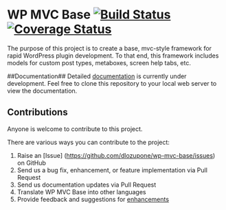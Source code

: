WP MVC Base [![Build Status](https://travis-ci.org/dlozupone/wp-mvc-base.png?branch=master)](https://travis-ci.org/dlozupone/wp-mvc-base) [![Coverage Status](https://coveralls.io/repos/dlozupone/wp-mvc-base/badge.png?branch=master)](https://coveralls.io/r/dlozupone/wp-mvc-base?branch=master)
===========

The purpose of this project is to create a base, mvc-style framework for rapid WordPress plugin development. To that end, this framework includes models for custom post types, metaboxes, screen help tabs, etc.

##Documentation##
Detailed [documentation](https://github.com/dlozupone/wp-mvc-base-docs) is currently under development. Feel free to clone this repository to your local web server to view the documentation.

## Contributions ##
Anyone is welcome to contribute to this project.

There are various ways you can contribute to the project:

1. Raise an [Issue] (https://github.com/dlozupone/wp-mvc-base/issues) on GitHub
2. Send us a bug fix, enhancement, or feature implementation via Pull Request
3. Send us documentation updates via Pull Request
3. Translate WP MVC Base into other languages
4. Provide feedback and suggestions for [enhancements](https://github.com/dlozupone/wp-mvc-base/issues?direction=desc&labels=Enhancement&page=1&sort=created&state=open)
